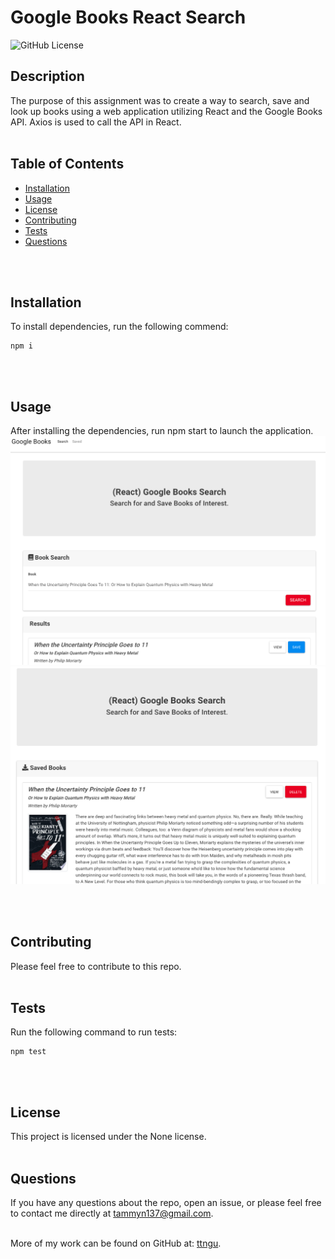 # Google Books React Search
  ![GitHub License](https://img.shields.io/badge/License-None-blue)

  ## Description
  The purpose of this assignment was to create a way to search, save and look up books using a web application utilizing React and the Google Books API. Axios is used to call the API in React.
  <br>
  <br>

  ## Table of Contents
  * [Installation](#Installation)
  * [Usage](#Usage)
  * [License](#License)
  * [Contributing](#Contributing)
  * [Tests](#Tests)
  * [Questions](#Questions)
 <br>
 <br>

  ## Installation
  To install dependencies, run the following commend:
```
npm i
```

  <br>
  <br>

  ## Usage
  After installing the dependencies, run npm start to launch the application.
  <br>
  ![Alt Text](https://github.com/ttngu/GoogleBook/blob/main/Assets/gbScreencap.png?raw=true)
  ![Alt Text](https://github.com/ttngu/GoogleBook/blob/main/Assets/gbScreencap2.png?raw=true)
 
  <br>
  <br>

  ## Contributing 
  Please feel free to contribute to this repo.
  <br>
  <br>

  ## Tests
  Run the following command to run tests:
```
npm test
```

  <br>
  <br>

  ## License
  This project is licensed under the None license.
  <br>
  <br>

  ## Questions
  If you have any questions about the repo, open an issue, or please feel free to contact me directly at tammyn137@gmail.com. 
  <br>
  <br>
  
  More of my work can be found on GitHub at: [ttngu](https://github.com/ttngu/).